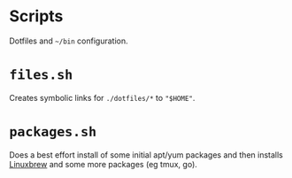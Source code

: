 # Scripts

Dotfiles and `~/bin` configuration.

# `files.sh`

Creates symbolic links for `./dotfiles/*` to `"$HOME"`.

# `packages.sh`

Does a best effort install of some initial apt/yum packages and then installs
[Linuxbrew](http://linuxbrew.sh/) and some more packages (eg tmux, go).
